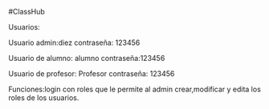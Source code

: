 #ClassHub


Usuarios:

Usuario admin:diez
contraseña: 123456

Usuario de alumno: alumno 
contraseña:123456

Usuario de profesor: Profesor
contraseña: 123456

Funciones:login con roles que le permite al admin crear,modificar y edita los roles de los usuarios.
